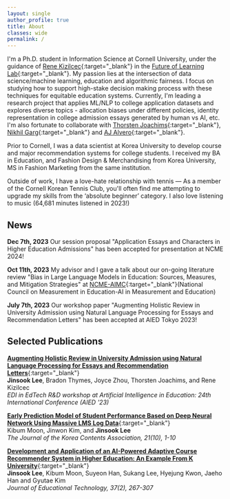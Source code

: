 ```yaml
---
layout: single
author_profile: true
title: About
classes: wide
permalink: /
---
```


I'm a Ph.D. student in Information Science at Cornell University, under the guidance of [Rene Kizilcec](https://rene.kizilcec.com){:target="_blank"} in the [Future of Learning Lab](https://learning.cis.cornell.edu/){:target="_blank"}. My passion lies at the intersection of data science/machine learning, education and algorithmic fairness. I focus on studying how to support high-stake decision making process with these techniques for equitable education systems. Currently, I'm leading a research project that applies ML/NLP to college application datasets and explores diverse topics - allocation biases under different policies, identity representation in college admission essays generated by human vs AI, etc. I'm also fortunate to collaborate with [Thorsten Joachims](https://www.cs.cornell.edu/people/tj){:target="_blank"}, [Nikhil Garg](https://gargnikhil.com){:target="_blank"} and [AJ Alvero](https://ajalvero.com){:target="_blank"}.  

Prior to Cornell, I was a data scientist at Korea University to develop course and major recommendation systems for college students. I received my BA in Education, and Fashion Design & Merchandising from Korea University, MS in Fashion Marketing from the same institution. 

Outside of work, I have a love-hate relationship with tennis — As a member of the Cornell Korean Tennis Club, you'll often find me attempting to upgrade my skills from the ‘absolute beginner’ category. I also love listening to music (64,681 minutes listened in 2023!) 

## News 
**Dec 7th, 2023** Our session proposal "Application Essays and Characters in Higher Education Admissions" has been accepted for presentation at NCME 2024!

**Oct 11th, 2023** My advisor and I gave a talk about our on-going literature review "Bias in Large Language Models in Education:
Sources, Measures, and Mitigation Strategies" at [NCME-AIMC](https://www.ncme-aime.org/){:target="_blank"}(National Council on Measurement in Education-AI in Measurement and Education) 

**July 7th, 2023** Our workshop paper "Augmenting Holistic Review in University Admission using Natural Language Processing for Essays and Recommendation Letters" has been accepted at AIED Tokyo 2023!

## Selected Publications

[**Augmenting Holistic Review in University Admission using Natural Language Processing for Essays and Recommendation Letters**](https://arxiv.org/pdf/2306.17575.pdf){:target="_blank"}\
**Jinsook Lee**, Bradon Thymes, Joyce Zhou, Thorsten Joachims, and Rene Kizilcec\
*EDI in EdTech R&D workshop at Artificial Intelligence in Education: 24th International Conference (AIED '23)*

[**Early Prediction Model of Student Performance Based on Deep Neural Network Using Massive LMS Log Data**](https://koreascience.kr/article/JAKO202131541825407.page){:target="_blank"}\
Kibum Moon, Jinwon Kim, and **Jinsook Lee**\
*The Journal of the Korea Contents Association, 21(10), 1-10*

[**Development and Application of an AI-Powered Adaptive Course Recommender System in Higher Education: An Example From K University**](https://www.researchgate.net/publication/352876624_Development_and_Application_of_an_AI-Powered_Adaptive_Course_Recommender_System_in_Higher_Education_An_Example_from_K_University){:target="_blank"}\
**Jinsook Lee**, Kibum Moon, Suyeon Han, Sukang Lee, Hyejung Kwon, Jaeho Han and Gyutae Kim\
*Journal of Educational Technology, 37(2), 267-307*
